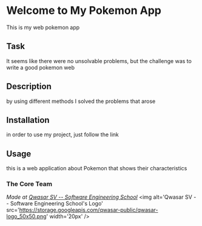 # Welcome to My Pokemon App
This is my web pokemon app

## Task
It seems like there were no unsolvable problems, but the challenge was to write a good pokemon web

## Description
by using different methods I solved the problems that arose

## Installation
in order to use my project, just follow the link

## Usage

this is a web application about Pokemon that shows their characteristics

### The Core Team


<span><i>Made at <a href='https://qwasar.io'>Qwasar SV -- Software Engineering School</a></i></span>
<span><img alt='Qwasar SV -- Software Engineering School's Logo' src='https://storage.googleapis.com/qwasar-public/qwasar-logo_50x50.png' width='20px' /></span>
